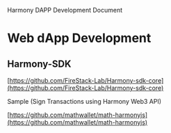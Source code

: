 Harmony DAPP Development Document

# Web dApp Development

## Harmony-SDK

[https://github.com/FireStack-Lab/Harmony-sdk-core](https://github.com/FireStack-Lab/Harmony-sdk-core)

Sample (Sign Transactions using Harmony Web3 API)

[https://github.com/mathwallet/math-harmonyjs](https://github.com/mathwallet/math-harmonyjs)

